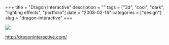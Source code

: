 +++
title = "Dragon Interactive"
description = ""
tags = ["3d", "cool", "dark", "lighting effects", "portfolio"]
date = "2008-02-14"
categories = ["design"]
slug = "dragon-interactive"
+++


 

  <div id="screens-thumbs" class="clearfix">
    <div class="txt-center" id="design-submission"><a href="http://dragoninteractive.com/"><img id='bluga-thumbnail-953' class='bluga-thumbnail large' src='//media.konigi.com/bluga/
wt47f279e926593_0.jpg'/></a></div>  
  </div>   
<p><a href="http://dragoninteractive.com/">http://dragoninteractive.com/</a></p>




